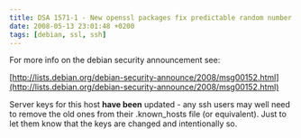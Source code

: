 ```yaml
---
title: DSA 1571-1 - New openssl packages fix predictable random number generator
date: 2008-05-13 23:01:48 +0200
tags: [debian, ssl, ssh]
---
```


For more info on the debian security announcement see:

[http://lists.debian.org/debian-security-announce/2008/msg00152.html](http://lists.debian.org/debian-security-announce/2008/msg00152.html)

Server keys for this host **have been** updated - any ssh users may well need to remove the old ones from their .known_hosts file (or equivalent). Just to let them know that the keys are changed and intentionally so.
